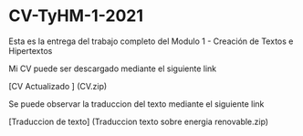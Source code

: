 # CV-TyHM-1-2021

Esta es la entrega del trabajo completo del Modulo 1 - Creación de Textos e Hipertextos 

<p>

Mi CV puede ser descargado mediante el siguiente link 

<p>

[CV Actualizado ] (CV.zip)

<p>
  
Se puede observar la traduccion del texto mediante el siguiente link
  
[Traduccion de texto] (Traduccion texto sobre energia renovable.zip)
  

